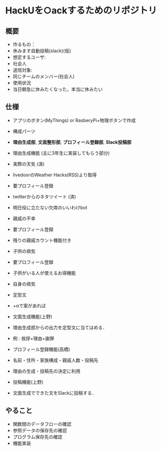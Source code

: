 # HackUを○ackするためのリポジトリ
## 概要
- 作るもの：
 - 休みます自動投稿(slack)(仮)
- 想定するユーザ:
 - 社会人
- 送信対象:
 - 同じチームのメンバー(社会人)
- 使用状況
 - 当日朝急に休みたくなった，本当に休みたい

## 仕様
- アプリのボタン(MyThings) or RasberyPi+物理ボタンで作成

- 構成パーツ
 - __理由生成部__, __文面整形部__, __プロフィール登録部__, __Slack投稿部__
- 理由生成機能 (主に3年生に実装してもらう部分)
 - 実際の天気 (済)
  - livedoorのWeather Hacks(RSS)より取得
  - 要プロフィール登録
 - twitterからのネタツイート (済)
  - 明日役に立たない欠席のいいわけbot
 - 親戚の不幸
  - 要プロフィール登録
  - 残りの親戚カウント機能付き
 - 子供の病気
  - 要プロフィール登録
  - 子供がいる人が使えるお得機能
 - 自身の病気
  - 定型文
 - +αで案があれば

- 文面生成機能(上野)
 - 理由生成部からの出力を定型文に当てはめる．
 - 例 : 挨拶+理由+謝罪

- プロフィール登録機能(高橋)
 - 名前・住所・家族構成・親戚人数・投稿先
 - 理由の生成・投稿先の決定に利用

- 投稿機能(上野)
 - 文面生成でできた文をSlackに投稿する． 

## やること
- 関数間のデータフローの確認
- 参照データの保存先の確認
- プログラム保存先の確認
- 機能実装



